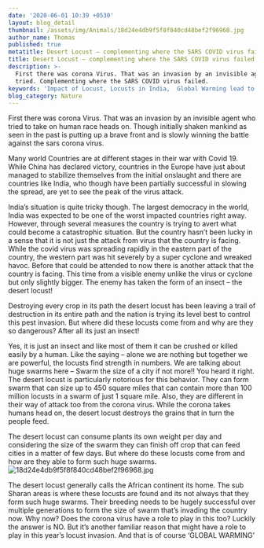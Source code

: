 ```yaml
---
date: '2020-06-01 10:39 +0530'
layout: blog_detail
thumbnail: /assets/img/Animals/18d24e4db9f5f8f840cd48bef2f96968.jpg
author_name: Thomas
published: true
metatitle: Desert Locust – complementing where the SARS COVID virus failed - Toknowisgood
title: Desert Locust – complementing where the SARS COVID virus failed
description: >-
  First there was corona Virus. That was an invasion by an invisible agent who
  tried. Complementing where the SARS COVID virus failed.
keywords: 'Impact of Locust, Locusts in India,  Global Warming lead to Locusts?'
blog_category: Nature
---
```


First there was corona Virus. That was an invasion by an invisible agent who tried to take on human race heads on. Though initially shaken mankind as seen in the past is putting up a brave front and is slowly winning the battle against the sars corona virus. 

Many world Countries are at different stages in their war with Covid 19. While China has declared victory, countries in the Europe have just about managed to stabilize themselves from the initial onslaught and there are countries like India, who though have been partially successful in slowing the spread, are yet to see the peak of the virus attack.

India’s situation is quite tricky though. The largest democracy in the world, India was expected to be one of the worst impacted countries right away. However, through several measures the country is trying to avert what could become a catastrophic situation. But the country hasn’t been lucky in a sense that it is not just the attack from virus that the country is facing. While the covid virus was spreading rapidly in the eastern part of the country, the western part was hit severely by a super cyclone and wreaked havoc. Before that could be attended to now there is another attack that the country is facing. This time from a visible enemy unlike the virus or cyclone but only slightly bigger. The enemy has taken the form of an insect – the desert locust!

Destroying every crop in its path the desert locust has been leaving a trail of destruction in its entire path and the nation is trying its level best to control this pest invasion. But where did these locusts come from and why are they so dangerous? After all its just an insect!

Yes, it is just an insect and like most of them it can be crushed or killed easily by a human. Like the saying – alone we are nothing but together we are powerful, the locusts find strength in numbers. We are talking about huge swarms here – Swarm the size of a city if not more!! You heard it right. The desert locust is particularly notorious for this behavior. They can form swarm that can size up to 450 square miles that can contain more than 100 million locusts in a swarm of just 1 square mile. Also, they are different in their way of attack too from the corona virus. While the corona takes humans head on, the desert locust destroys the grains that in turn the people feed.

The desert locust can consume plants its own weight per day and considering the size of the swarm they can finish off crop that can feed cities in a matter of few days. But where do these locusts come from and how are they able to form such huge swarms.
![18d24e4db9f5f8f840cd48bef2f96968.jpg]({{site.baseurl}}/assets/img/Animals/18d24e4db9f5f8f840cd48bef2f96968.jpg)

The desert locust generally calls the African continent its home. The sub Sharan areas is where these locusts are found and its not always that they form such huge swarms. Their breeding needs to be hugely successful over multiple generations to form the size of swarm that’s invading the country now. Why now? Does the corona virus have a role to play in this too? Luckily the answer is NO. But it’s another familiar reason that might have a role to play in this year’s locust invasion. And that is of course ‘GLOBAL WARMING’
